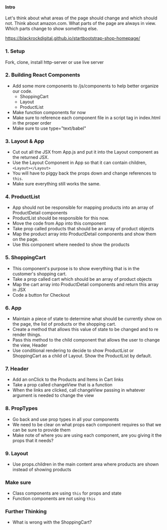 
#### Intro
Let's think about what areas of the page should change and which should not. Think about amazon.com. What parts of the page are always in view. Which parts change to show something else.

https://blackrockdigital.github.io/startbootstrap-shop-homepage/

### 1. Setup
Fork, clone, install http-server or use live server

### 2. Building React Components
 * Add some more components to /js/components to help better organize our code.
   * ShoppingCart
   * Layout
   * ProductList
* Make function components for now
* Make sure to reference each component file in a script tag in index.html in the proper order
* Make sure to use type="text/babel"

### 3. Layout & App
* Cut out all the JSX from App.js and put it into the Layout component as the returned JSX.
* Use the Layout Component in App so that it can contain children, `<Layout></Layout>`
* You will have to piggy back the props down and change references to `this`.
* Make sure everything still works the same.

### 4. ProductList
* App should not be responsible for mapping products into an array of ProductDetail components
* ProductList should be responsible for this now.
* Move the code from App into this component
* Take prop called products that should be an array of product objects
* Map the product array into ProductDetail components and show them on the page.
* Use this component where needed to show the products

### 5. ShoppingCart
* This component's purpose is to show everything that is in the customer's shopping cart.
* Take a prop called cart which should be an array of product objects
* Map the cart array into ProductDetail components and return this array in JSX
* Code a button for Checkout

### 6. App
* Maintain a piece of state to determine what should be currently show on the page, the list of products or the shopping cart.
* Create a method that allows this value of state to be changed and to re render things.
* Pass this method to the child component that allows the user to change the view, Header
* Use conditional rendering to decide to show ProductList or ShoppingCart as a child of Layout. Show the ProductList by default.

### 7. Header
* Add an onClick to the Products and Items in Cart links
* Take a prop called changeView that is a function
* When the links are clicked, call changeView passing in whatever argument is needed to change the view



### 8. PropTypes
* Go back and use prop types in all your components
* We need to be clear on what props each component requires so that we can be sure to provide them
* Make note of where you are using each component, are you giving it the props that it needs?


### 9. Layout
* Use props.children in the main content area where products are shown instead of showing products

### Make sure
* Class components are using `this` for props and state
* Function components are not using `this`

### Further Thinking
* What is wrong with the ShoppingCart?






